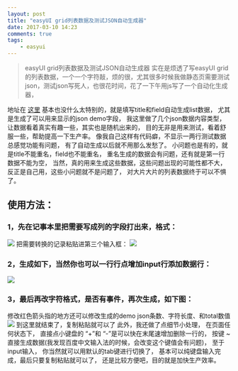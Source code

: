 ```yaml
---
layout: post
title: "easyUI grid列表数据及测试JSON自动生成器"
date: 2017-03-10 14:23
comments: true
tags:
	- easyui
---
```


>easyUI grid列表数据及测试JSON自动生成器
>实在是烦透了写easyUI  grid的列表数据，一个一个字符敲，烦的很，尤其很多时候我做静态页需要测试json，测试json写死人，也很花时间，花了一下午用js写了一个自动化生成器，

地址在 [这里](/easyjson/index.html)
基本也没什么太特别的，就是填写title和field自动生成list数据，
尤其是生成了可以用来显示的json demo字段，
我这里做了几个json数据内容类型，
让数据看着真实有趣一些，其实也是随机出来的，
目的无非是用来测试，看着舒服一些，帮助提高一下生产率。
像我自己这样有代码癖，不显示一两行测试数据总感觉功能有问题，
有了自动生成以后就不用那么发愁了。
小问题也是有的，就是title不能重名，field也不能重名，
重名生成的数据会有问题，还有就是第一行数据不能为空，
当然，真的用来生成这些数据，这些问题出现的可能性都不大，
反正是自己用，这些小问题就不是问题了，
对大片大片的列表数据终于可以不惧了。

## 使用方法：
### 1，先在记事本里把需要写成列的字段打出来，格式：
![](/images/easyjson-1.png)
把需要转换的记录粘贴进第三个输入框：
![](/images/easyjson-2.png)
### 2，生成如下，当然你也可以一行行点增加input行添加数据行：
![](/images/easyjson-3.png)
### 3，最后再改字符格式，是否有事件，再次生成，如下图：
修改红色箭头指的地方还可以修改生成的demo json条数、字符长度、和total数值
![](/images/easyjson-4.png)
到这里就结束了，复制粘贴就可以了
此外，我还做了点细节小处理，
在页面任何状态下，
直接点小键盘的 “+”和 “-”是可以快在末尾速增加删除一行的，
按键 ~ 直接生成数据(我发现百度中文输入法的时候，会改变这个键值会有问题)，
至于input输入，
你当然就可以用默认的tab键进行切换了，
基本可以纯键盘输入完成，最后只要复制粘贴就可以了，
还是比较方便吧，目的就是加快生产效率。




